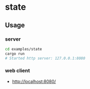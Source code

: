 # state

## Usage

### server

```bash
cd examples/state
cargo run
# Started http server: 127.0.0.1:8080
```

### web client

- [http://localhost:8080/](http://localhost:8080/)
